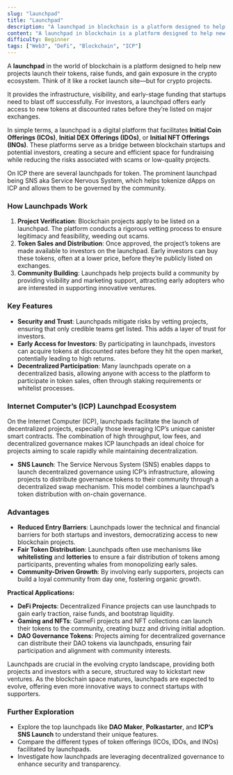 ```yaml
---
slug: "launchpad"
title: "Launchpad"
description: "A launchpad in blockchain is a platform designed to help new projects launch their tokens, raise funds, and gain exposure in the crypto ecosystem."
content: "A launchpad in blockchain is a platform designed to help new projects launch their tokens, raise funds, and gain exposure in the crypto ecosystem."
difficulty: Beginner
tags: ["Web3", "DeFi", "Blockchain", "ICP"]
---
```


A **launchpad** in the world of blockchain is a platform designed to help new projects launch their tokens, raise funds, and gain exposure in the crypto ecosystem. Think of it like a rocket launch site—but for crypto projects.

It provides the infrastructure, visibility, and early-stage funding that startups need to blast off successfully. For investors, a launchpad offers early access to new tokens at discounted rates before they’re listed on major exchanges.

In simple terms, a launchpad is a digital platform that facilitates **Initial Coin Offerings (ICOs)**, **Initial DEX Offerings (IDOs)**, or **Initial NFT Offerings (INOs)**. These platforms serve as a bridge between blockchain startups and potential investors, creating a secure and efficient space for fundraising while reducing the risks associated with scams or low-quality projects.

On ICP there are several launchpads for token. The prominent launchpad being SNS aka Service Nervous System, which helps tokenize dApps on ICP and allows them to be governed by the community.

### How Launchpads Work

1. **Project Verification**: Blockchain projects apply to be listed on a launchpad. The platform conducts a rigorous vetting process to ensure legitimacy and feasibility, weeding out scams.
2. **Token Sales and Distribution**: Once approved, the project’s tokens are made available to investors on the launchpad. Early investors can buy these tokens, often at a lower price, before they’re publicly listed on exchanges.
3. **Community Building**: Launchpads help projects build a community by providing visibility and marketing support, attracting early adopters who are interested in supporting innovative ventures.

### Key Features

- **Security and Trust**: Launchpads mitigate risks by vetting projects, ensuring that only credible teams get listed. This adds a layer of trust for investors.
- **Early Access for Investors**: By participating in launchpads, investors can acquire tokens at discounted rates before they hit the open market, potentially leading to high returns.
- **Decentralized Participation**: Many launchpads operate on a decentralized basis, allowing anyone with access to the platform to participate in token sales, often through staking requirements or whitelist processes.

### Internet Computer’s (ICP) Launchpad Ecosystem

On the Internet Computer (ICP), launchpads facilitate the launch of decentralized projects, especially those leveraging ICP’s unique canister smart contracts. The combination of high throughput, low fees, and decentralized governance makes ICP launchpads an ideal choice for projects aiming to scale rapidly while maintaining decentralization.

- **SNS Launch**: The Service Nervous System (SNS) enables dapps to launch decentralized governance using ICP’s infrastructure, allowing projects to distribute governance tokens to their community through a decentralized swap mechanism. This model combines a launchpad’s token distribution with on-chain governance.

### Advantages

- **Reduced Entry Barriers**: Launchpads lower the technical and financial barriers for both startups and investors, democratizing access to new blockchain projects.
- **Fair Token Distribution**: Launchpads often use mechanisms like **whitelisting** and **lotteries** to ensure a fair distribution of tokens among participants, preventing whales from monopolizing early sales.
- **Community-Driven Growth**: By involving early supporters, projects can build a loyal community from day one, fostering organic growth.

**Practical Applications:**

- **DeFi Projects**: Decentralized Finance projects can use launchpads to gain early traction, raise funds, and bootstrap liquidity.
- **Gaming and NFTs**: GameFi projects and NFT collections can launch their tokens to the community, creating buzz and driving initial adoption.
- **DAO Governance Tokens**: Projects aiming for decentralized governance can distribute their DAO tokens via launchpads, ensuring fair participation and alignment with community interests.

Launchpads are crucial in the evolving crypto landscape, providing both projects and investors with a secure, structured way to kickstart new ventures. As the blockchain space matures, launchpads are expected to evolve, offering even more innovative ways to connect startups with supporters.

### Further Exploration

- Explore the top launchpads like **DAO Maker**, **Polkastarter**, and **ICP’s SNS Launch** to understand their unique features.
- Compare the different types of token offerings (ICOs, IDOs, and INOs) facilitated by launchpads.
- Investigate how launchpads are leveraging decentralized governance to enhance security and transparency.

